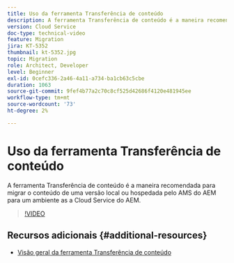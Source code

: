 ```yaml
---
title: Uso da ferramenta Transferência de conteúdo
description: A ferramenta Transferência de conteúdo é a maneira recomendada para migrar o conteúdo de uma versão local ou hospedada pelo AMS do AEM para um ambiente as a Cloud Service do AEM.
version: Cloud Service
doc-type: technical-video
feature: Migration
jira: KT-5352
thumbnail: kt-5352.jpg
topic: Migration
role: Architect, Developer
level: Beginner
exl-id: 0cefc336-2a46-4a11-a734-ba1cb63c5cbe
duration: 1063
source-git-commit: 9fef4b77a2c70c8cf525d42686f4120e481945ee
workflow-type: tm+mt
source-wordcount: '73'
ht-degree: 2%

---
```


# Uso da ferramenta Transferência de conteúdo

A ferramenta Transferência de conteúdo é a maneira recomendada para migrar o conteúdo de uma versão local ou hospedada pelo AMS do AEM para um ambiente as a Cloud Service do AEM.

>[!VIDEO](https://video.tv.adobe.com/v/35460?quality=12&learn=on)

## Recursos adicionais {#additional-resources}

* [Visão geral da ferramenta Transferência de conteúdo](https://experienceleague.adobe.com/docs/experience-manager-cloud-service/moving/cloud-migration/content-transfer-tool/overview-content-transfer-tool.html)
